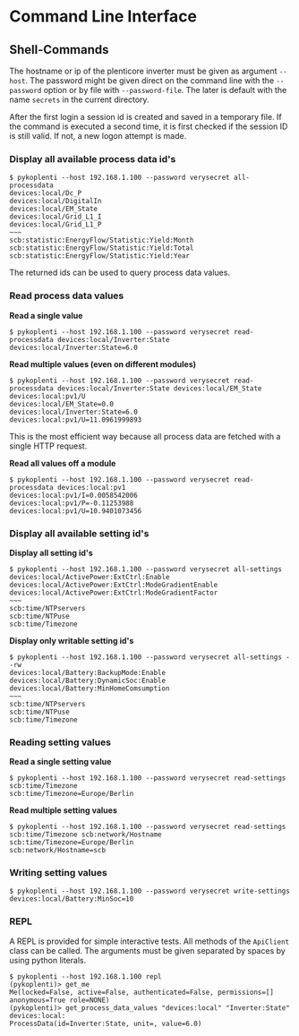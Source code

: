 # Command Line Interface

## Shell-Commands

The hostname or ip of the plenticore inverter must be given as argument `--host`. The password might be given direct on the command line with the `--password` option or by file with `--password-file`. The later is default with the name `secrets` in the current directory.

After the first login a session id is created and saved in a temporary file. If the command is executed a second time, it is first checked if the session ID is still valid. If not, a new logon attempt is made.

### Display all available process data id's

```shell script
$ pykoplenti --host 192.168.1.100 --password verysecret all-processdata
devices:local/Dc_P
devices:local/DigitalIn
devices:local/EM_State
devices:local/Grid_L1_I
devices:local/Grid_L1_P
~~~
scb:statistic:EnergyFlow/Statistic:Yield:Month
scb:statistic:EnergyFlow/Statistic:Yield:Total
scb:statistic:EnergyFlow/Statistic:Yield:Year
```

The returned ids can be used to query process data values.

### Read process data values

**Read a single value**

```shell script
$ pykoplenti --host 192.168.1.100 --password verysecret read-processdata devices:local/Inverter:State
devices:local/Inverter:State=6.0
```

**Read multiple values (even on different modules)**

```shell script
$ pykoplenti --host 192.168.1.100 --password verysecret read-processdata devices:local/Inverter:State devices:local/EM_State devices:local:pv1/U
devices:local/EM_State=0.0
devices:local/Inverter:State=6.0
devices:local:pv1/U=11.0961999893
```

This is the most efficient way because all process data are fetched with a single HTTP request.

**Read all values off a module**

```shell script
$ pykoplenti --host 192.168.1.100 --password verysecret read-processdata devices:local:pv1
devices:local:pv1/I=0.0058542006
devices:local:pv1/P=-0.11253988
devices:local:pv1/U=10.9401073456
```

### Display all available setting id's

**Display all setting id's**

```shell script
$ pykoplenti --host 192.168.1.100 --password verysecret all-settings
devices:local/ActivePower:ExtCtrl:Enable
devices:local/ActivePower:ExtCtrl:ModeGradientEnable
devices:local/ActivePower:ExtCtrl:ModeGradientFactor
~~~
scb:time/NTPservers
scb:time/NTPuse
scb:time/Timezone
```

**Display only writable setting id's**

```shell script
$ pykoplenti --host 192.168.1.100 --password verysecret all-settings --rw
devices:local/Battery:BackupMode:Enable
devices:local/Battery:DynamicSoc:Enable
devices:local/Battery:MinHomeComsumption
~~~
scb:time/NTPservers
scb:time/NTPuse
scb:time/Timezone
```

### Reading setting values

**Read a single setting value**

```shell script
$ pykoplenti --host 192.168.1.100 --password verysecret read-settings scb:time/Timezone
scb:time/Timezone=Europe/Berlin
```

**Read multiple setting values**
```shell script
$ pykoplenti --host 192.168.1.100 --password verysecret read-settings scb:time/Timezone scb:network/Hostname
scb:time/Timezone=Europe/Berlin
scb:network/Hostname=scb
```

### Writing setting values

```shell script
$ pykoplenti --host 192.168.1.100 --password verysecret write-settings devices:local/Battery:MinSoc=10
```

### REPL

A REPL is provided for simple interactive tests. All methods of the `ApiClient` class can be called. The 
arguments must be given separated by spaces by using python literals. 

```shell script
$ pykoplenti --host 192.168.1.100 repl
(pykoplenti)> get_me
Me(locked=False, active=False, authenticated=False, permissions=[] anonymous=True role=NONE)
(pykoplenti)> get_process_data_values "devices:local" "Inverter:State"
devices:local:
ProcessData(id=Inverter:State, unit=, value=6.0)
```